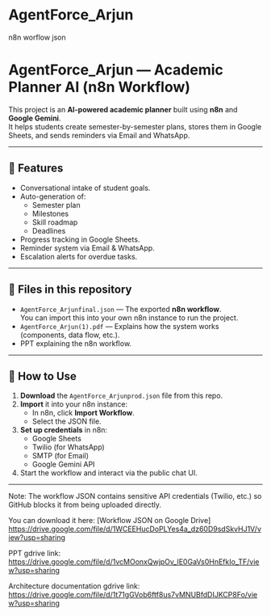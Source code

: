 # AgentForce_Arjun
n8n worflow json
# AgentForce_Arjun — Academic Planner AI (n8n Workflow)

This project is an **AI-powered academic planner** built using **n8n** and **Google Gemini**.  
It helps students create semester-by-semester plans, stores them in Google Sheets, and sends reminders via Email and WhatsApp.

---

## 📌 Features
- Conversational intake of student goals.
- Auto-generation of:
  - Semester plan
  - Milestones
  - Skill roadmap
  - Deadlines
- Progress tracking in Google Sheets.
- Reminder system via Email & WhatsApp.
- Escalation alerts for overdue tasks.

---

## 📂 Files in this repository
- `AgentForce_Arjunfinal.json` — The exported **n8n workflow**.  
  You can import this into your own n8n instance to run the project.
- `AgentForce_Arjun(1).pdf` — Explains how the system works (components, data flow, etc.).
- PPT explaining the n8n workflow.


---

## 🚀 How to Use
1. **Download** the `AgentForce_Arjunprod.json` file from this repo.
2. **Import** it into your n8n instance:
   - In n8n, click **Import Workflow**.
   - Select the JSON file.
3. **Set up credentials** in n8n:
   - Google Sheets
   - Twilio (for WhatsApp)
   - SMTP (for Email)
   - Google Gemini API
4. Start the workflow and interact via the public chat UI.

---

Note: The workflow JSON contains sensitive API credentials (Twilio, etc.) so GitHub blocks it from being uploaded directly.


You can download it here: [Workflow JSON on Google Drive] https://drive.google.com/file/d/1WCEEHucDoPLYes4a_dz60D9sdSkvHJ1V/view?usp=sharing


PPT gdrive link: https://drive.google.com/file/d/1vcMOonxQwjpOv_IE0GaVs0HnEfkIo_TF/view?usp=sharing


Architecture documentation gdrive link: https://drive.google.com/file/d/1t71gGVob6ftf8us7vMNUBfdDIJKCP8Fo/view?usp=sharing




